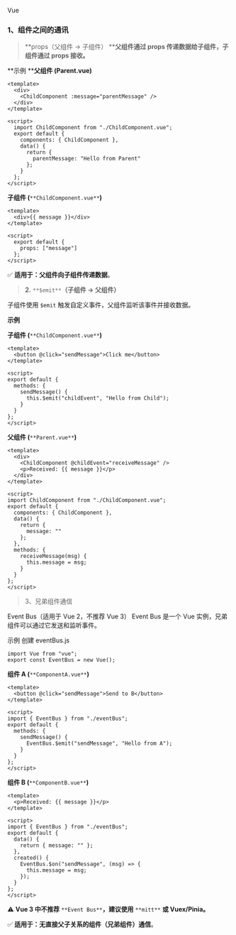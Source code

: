 Vue

### 1、组件之间的通讯

>**props（父组件 → 子组件） ****父组件通过 props 传递数据给子组件，子组件通过 props 接收。**

**示例
****父组件 (Parent.vue)**

```vue
<template>
  <div>
    <ChildComponent :message="parentMessage" />
  </div>
</template>

<script>
  import ChildComponent from "./ChildComponent.vue";
  export default {
    components: { ChildComponent },
    data() {
      return {
        parentMessage: "Hello from Parent"
      };
    }
  };
</script>
```

**子组件 (**`**ChildComponent.vue**`**)**

```vue
<template>
  <div>{{ message }}</div>
</template>

<script>
  export default {
    props: ["message"]
  };
</script>
```

✅ **适用于：父组件向子组件传递数据**。





>**2.** `**$emit**`**（子组件 → 父组件）**

子组件使用 `$emit` 触发自定义事件，父组件监听该事件并接收数据。

**示例**

**子组件 (**`**ChildComponent.vue**`**)**

```vue
<template>
  <button @click="sendMessage">Click me</button>
</template>

<script>
export default {
  methods: {
    sendMessage() {
      this.$emit("childEvent", "Hello from Child");
    }
  }
};
</script>
```

**父组件 (**`**Parent.vue**`**)**

```vue
<template>
  <div>
    <ChildComponent @childEvent="receiveMessage" />
    <p>Received: {{ message }}</p>
  </div>
</template>

<script>
import ChildComponent from "./ChildComponent.vue";
export default {
  components: { ChildComponent },
  data() {
    return {
      message: ""
    };
  },
  methods: {
    receiveMessage(msg) {
      this.message = msg;
    }
  }
};
</script>
```

> 3、兄弟组件通信

Event Bus（适用于 Vue 2，不推荐 Vue 3）
Event Bus 是一个 Vue 实例，兄弟组件可以通过它发送和监听事件。

示例
创建 eventBus.js

```vue
import Vue from "vue";
export const EventBus = new Vue();
```

**组件 A (**`**ComponentA.vue**`**)**

```vue
<template>
  <button @click="sendMessage">Send to B</button>
</template>

<script>
import { EventBus } from "./eventBus";
export default {
  methods: {
    sendMessage() {
      EventBus.$emit("sendMessage", "Hello from A");
    }
  }
};
</script>
```

**组件 B (**`**ComponentB.vue**`**)**

```vue
<template>
  <p>Received: {{ message }}</p>
</template>

<script>
import { EventBus } from "./eventBus";
export default {
  data() {
    return { message: "" };
  },
  created() {
    EventBus.$on("sendMessage", (msg) => {
      this.message = msg;
    });
  }
};
</script>
```

⚠️ **Vue 3 中不推荐** `**Event Bus**`**，建议使用** `**mitt**` **或 Vuex/Pinia。**

✅ **适用于：无直接父子关系的组件（兄弟组件）通信**。